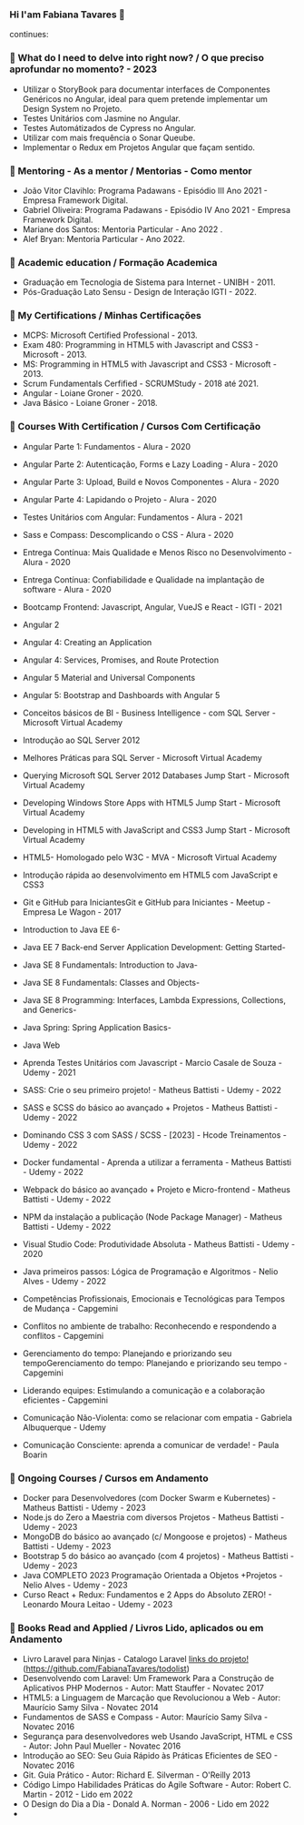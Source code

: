 ### Hi I'am Fabiana Tavares 👋

continues:


### 🚀 What do I need to delve into right now? / O que preciso aprofundar no momento? - 2023

- Utilizar o StoryBook para documentar interfaces de Componentes Genéricos no Angular, ideal para quem pretende implementar um Design System no Projeto.
- Testes Unitários com Jasmine no Angular.
- Testes Automátizados de Cypress no Angular.
- Utilizar com mais frequência o Sonar Queube.
- Implementar o Redux em Projetos Angular que façam sentido.

### 🚀 Mentoring - As a mentor / Mentorias - Como mentor

- João Vitor Clavihlo: Programa Padawans - Episódio III Ano 2021 - Empresa Framework Digital.
- Gabriel Oliveira: Programa Padawans - Episódio IV Ano 2021 - Empresa Framework Digital.
- Mariane dos Santos: Mentoria Particular - Ano 2022 .
- Alef Bryan:  Mentoria Particular - Ano 2022.

### 🚀 Academic education / Formação Academica

- Graduação em Tecnologia de Sistema para Internet - UNIBH - 2011.
- Pós-Graduação Lato Sensu - Design de Interação IGTI - 2022.

### 🚀 My Certifications / Minhas Certificações

- MCPS: Microsoft Certified Professional - 2013.
- Exam 480: Programming in HTML5 with Javascript and CSS3 - Microsoft - 2013.
- MS: Programming in HTML5 with Javascript and CSS3 - Microsoft - 2013.
- Scrum Fundamentals Cerfified - SCRUMStudy - 2018 até 2021.
- Angular - Loiane Groner - 2020.
- Java Básico - Loiane Groner - 2018.

### 🚀 Courses With Certification / Cursos Com Certificação

- Angular Parte 1: Fundamentos - Alura - 2020
- Angular Parte 2: Autenticação, Forms e Lazy Loading - Alura - 2020
- Angular Parte 3: Upload, Build e Novos Componentes - Alura - 2020
- Angular Parte 4: Lapidando o Projeto - Alura - 2020
- Testes Unitários com Angular: Fundamentos - Alura - 2021
- Sass e Compass: Descomplicando o CSS - Alura - 2020
- Entrega Contínua: Mais Qualidade e Menos Risco no Desenvolvimento - Alura - 2020
- Entrega Contínua: Confiabilidade e Qualidade na implantação de software - Alura - 2020

- Bootcamp Frontend: Javascript, Angular, VueJS e React - IGTI - 2021

- Angular 2
- Angular 4: Creating an Application
- Angular 4: Services, Promises, and Route Protection
- Angular 5 Material and Universal Components
- Angular 5: Bootstrap and Dashboards with Angular 5

- Conceitos básicos de BI - Business Intelligence - com SQL Server - Microsoft Virtual Academy
- Introdução ao SQL Server 2012
- Melhores Práticas para SQL Server - Microsoft Virtual Academy
- Querying Microsoft SQL Server 2012 Databases Jump Start - Microsoft Virtual Academy
- Developing Windows Store Apps with HTML5 Jump Start - Microsoft Virtual Academy
- Developing in HTML5 with JavaScript and CSS3 Jump Start - Microsoft Virtual Academy
- HTML5- Homologado pelo W3C - MVA - Microsoft Virtual Academy
- Introdução rápida ao desenvolvimento em HTML5 com JavaScript e CSS3

- Git e GitHub para IniciantesGit e GitHub para Iniciantes - Meetup - Empresa Le Wagon - 2017


- Introduction to Java EE 6-
- Java EE 7 Back-end Server Application Development: Getting Started-
- Java SE 8 Fundamentals: Introduction to Java-
- Java SE 8 Fundamentals: Classes and Objects-
- Java SE 8 Programming: Interfaces, Lambda Expressions, Collections, and Generics-
- Java Spring: Spring Application Basics-
- Java Web

- Aprenda Testes Unitários com Javascript - Marcio Casale de Souza - Udemy - 2021
- SASS: Crie o seu primeiro projeto! - Matheus Battisti - Udemy - 2022
- SASS e SCSS do básico ao avançado + Projetos - Matheus Battisti - Udemy - 2022
- Dominando CSS 3 com SASS / SCSS - [2023] - Hcode Treinamentos - Udemy - 2022
- Docker fundamental - Aprenda a utilizar a ferramenta - Matheus Battisti - Udemy - 2022
- Webpack do básico ao avançado + Projeto e Micro-frontend - Matheus Battisti - Udemy - 2022
- NPM da instalação a publicação (Node Package Manager) - Matheus Battisti - Udemy - 2022
- Visual Studio Code: Produtividade Absoluta - Matheus Battisti  - Udemy - 2020
- Java primeiros passos: Lógica de Programação e Algoritmos - Nelio Alves - Udemy - 2022


- Competências Profissionais, Emocionais e Tecnológicas para Tempos de Mudança - Capgemini
- Conflitos no ambiente de trabalho: Reconhecendo e respondendo a conflitos - Capgemini
- Gerenciamento do tempo: Planejando e priorizando seu tempoGerenciamento do tempo: Planejando e priorizando seu tempo - Capgemini
- Liderando equipes: Estimulando a comunicação e a colaboração eficientes - Capgemini
- Comunicação Não-Violenta: como se relacionar com empatia - Gabriela Albuquerque - Udemy
- Comunicação Consciente: aprenda a comunicar de verdade! - Paula Boarin

### 🚀 Ongoing Courses / Cursos em Andamento

- Docker para Desenvolvedores (com Docker Swarm e Kubernetes) - Matheus Battisti - Udemy - 2023
- Node.js do Zero a Maestria com diversos Projetos - Matheus Battisti - Udemy - 2023
- MongoDB do básico ao avançado (c/ Mongoose e projetos) - Matheus Battisti - Udemy - 2023
- Bootstrap 5 do básico ao avançado (com 4 projetos) - Matheus Battisti - Udemy - 2023
- Java COMPLETO 2023 Programação Orientada a Objetos +Projetos - Nelio Alves - Udemy - 2023
- Curso React + Redux: Fundamentos e 2 Apps do Absoluto ZERO! - Leonardo Moura Leitao - Udemy - 2023

### 🚀 Books Read and Applied / Livros Lido, aplicados ou em Andamento

- Livro Laravel para Ninjas - Catalogo Laravel [links do projeto!](https://github.com/FabianaTavares/catalogolavarel)  (https://github.com/FabianaTavares/todolist)
- Desenvolvendo com Laravel: Um Framework Para a Construção de Aplicativos PHP Modernos - Autor: Matt Stauffer - Novatec 2017
- HTML5: a Linguagem de Marcação que Revolucionou a Web - Autor: Maurício Samy Silva - Novatec 2014
- Fundamentos de SASS e Compass - Autor: Maurício Samy Silva - Novatec 2016
- Segurança para desenvolvedores web Usando JavaScript, HTML e CSS - Autor: John Paul Mueller - Novatec 2016
- Introdução ao SEO: Seu Guia Rápido às Práticas Eficientes de SEO - Novatec 2016
- Git. Guia Prático - Autor: Richard E. Silverman - O'Reilly 2013
- Código Limpo Habilidades Práticas do Agile Software - Autor: Robert C. Martin - 2012 - Lido em 2022
- O Design do Dia a Dia - Donald A. Norman - 2006 - Lido em 2022
-




